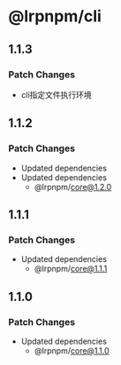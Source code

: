 # @lrpnpm/cli

## 1.1.3

### Patch Changes

- cli指定文件执行环境

## 1.1.2

### Patch Changes

- Updated dependencies
- Updated dependencies
  - @lrpnpm/core@1.2.0

## 1.1.1

### Patch Changes

- Updated dependencies
  - @lrpnpm/core@1.1.1

## 1.1.0

### Patch Changes

- Updated dependencies
  - @lrpnpm/core@1.1.0
